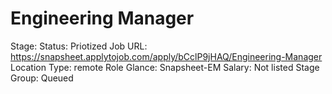 # Engineering Manager

Stage: Status: Priotized
Job URL: https://snapsheet.applytojob.com/apply/bCclP9jHAQ/Engineering-Manager
Location Type: remote
Role Glance: Snapsheet-EM
Salary: Not listed
Stage Group: Queued